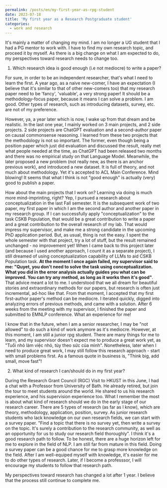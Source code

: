 ```yaml
---
permalink: /posts/en/my-first-year-as-rpg-student
date: 2023-07-18
title: 'My first year as a Research Postgraduate student'
categories:
  - work and research
---
```


It's mainly a matter of changing my mind. I am no longer a UG student that I had a PG mentor to work with. I have to find my own research topic, and proceed it by myself. As there is a big change on what I am expected to do, my perspectives toward research needs to change too.

1. Which research idea is good enough (i.e not mediocre) to write a paper?

For sure, in order to be an independent researcher, that's what I need to learn the first. A year ago, as a naive new-comer, I have an expectation (I believe that it's similar to that of other new-comers too) that my research paper need to be 'fancy', 'valuable', a very strong paper! It should be a methodology-focus paper, because it means I can solve a problem. I am good. Other types of research, such as introducing datasets, survey, etc. are not of my preference.

However, ya, a year later which is now, I wake up from that dream and be realistic. In the last one year, I mainly worked on 3 main projects, and 2 side projects. 2 side projects are ChatGPT evaluation and a second-author paper on causal commonsense reasoning. I learned from these two projects that the methodology is not so important. The former, even though being a position paper which just did evaluation and discussed the result, really met what people needed at the time, as ChatGPT had been released two months and there was no empirical study on that Language Model. Meanwhile, the later proposed a new problem (not really new, as there is an anchor previous work), and introduced a new dataset. It is full of theory, and not much about methodology. Yet it's accepted to ACL Main Conference. Mind blowing! It seems that what I think is not "good enough" is actually (very) good to publish a paper.

How about the main projects that I work on? Learning via doing is much more mind-imprinting, right? Yep, I pursued a research about conceptualization in the last Fall semester. It is the subsequent work of two paper, my first paper in which I am the second author and another paper in my research group. If I can successfully apply "conceptualization" to the task CSKB Population, that would be a great contribution to write a paper and a great contribution to the overall research of my lab. That would impress my supervisor, and make me a strong candidate in the upcoming PhD application period. But, as usual, thing is not the easy. I spent the whole semester with that project, try a lot of stuff, but the result remained unchanged - no improvement yet! When I came back to this project later (and because I used another approach, I count it as a separate project), I still dreamed of using conceptualization capability of LLMs to aid CSKB Population task. **At the moment I once again failed, my supervisor said to me: "Quyet, you don't need to solve the task using conceptualization. What you did in the error analysis actually guides you what can be improved. You can try any method, as long as it works then it's good"**. That advice meant a lot to me. I understood that we all dream for beautiful stories and extraordinary methods for our papers, but research is often just incremental, ad-hoc like that. From that moment, I accepted that my first first-author paper's method can be mediocre. I iterated quickly, digged into analyzing errors of previous methods, and came with a solution. After 6 weeks from the meeting with my supervisor, I finished the paper and submitted to EMNLP conference. What an experience for me!

I know that in the future, when I am a senior researcher, I may be "not allowed" to do such a kind of work anymore as it's mediocre. However, at this moment, I am still a junior rpg student. There are many things for me to learn, and my supervisor doesn't expect me to produce a great work yet, as "Tuổi nhỏ làm việc nhỏ, tùy theo sức của mình". Nonetheless, later when I need to produce great work, I may still follow this research approach - start with small problems first. As a famous quote in business is, "Think big, add small, move fast"!

2. What kind of research I can/should do in my first year?

During the Research Grant Council (RGC) Visit to HKUST in this June, I had a chat with a Professor from University of Bath. He already retired, but join the tour to meet students around the world. He shared to us his research experience, and his supervision experience too. What I remember the most is about what kind of research should we do in the early stage of our research career. There are 5 types of research (as far as I know), which are theory, methodology, application, position, survey. As junior research students who lack knowledge on our own research fields, we can start with a survey paper. "Find a topic that there is no survey yet, then write a survey on the topic. It's surely a contribution to the research community, as well as an opportunity for us to study our research field thoroughly". I think it's a good research path to follow. To be honest, there are a huge horizon left for me to explore in the field of NLP. I am still far from mature in this field. Doing a survey paper can be a good chance for me to grasp more knowledge on the field. After I am well-equiped myself with knowledge, it's easier for me to do other types of research. Later, if I become a professsor, I will encourage my students to follow that research path.


My perspectives toward research has changed a lot after 1 year. I believe that the process still continue to complete me. 